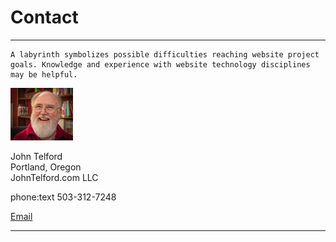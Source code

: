 # Contact

---

```admonish info
A labyrinth symbolizes possible difficulties reaching website project goals. Knowledge and experience with website technology disciplines may be helpful.
```

![Mug Shot](mugShot.png)

John Telford  
Portland, Oregon  
JohnTelford.com LLC

phone:text 503-312-7248
<p><a href="mailto:john@johntelford.com">Email</a></p>

---



